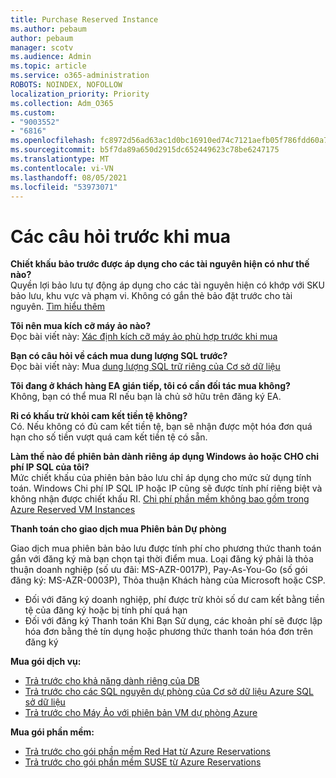 ```yaml
---
title: Purchase Reserved Instance
ms.author: pebaum
author: pebaum
manager: scotv
ms.audience: Admin
ms.topic: article
ms.service: o365-administration
ROBOTS: NOINDEX, NOFOLLOW
localization_priority: Priority
ms.collection: Adm_O365
ms.custom:
- "9003552"
- "6816"
ms.openlocfilehash: fc8972d56ad63ac1d0bc16910ed74c7121aefb05f786fdd60a77ba89867d1741
ms.sourcegitcommit: b5f7da89a650d2915dc652449623c78be6247175
ms.translationtype: MT
ms.contentlocale: vi-VN
ms.lasthandoff: 08/05/2021
ms.locfileid: "53973071"
---
```

# <a name="questions-before-purchase"></a>Các câu hỏi trước khi mua

**Chiết khấu bảo trước được áp dụng cho các tài nguyên hiện có như thế nào?**  
Quyền lợi bảo lưu tự động áp dụng cho các tài nguyên hiện có khớp với SKU bảo lưu, khu vực và phạm vi. Không có gắn thẻ bảo đặt trước cho tài nguyên. [Tìm hiểu thêm](https://docs.microsoft.com/azure/cost-management-billing/reservations/save-compute-costs-reservations?WT.mc_id=Portal-Microsoft_Azure_Support#how-reservation-discount-is-applied) 

**Tôi nên mua kích cỡ máy ảo nào?**  
Đọc bài viết này: [Xác định kích cỡ máy ảo phù hợp trước khi mua](https://docs.microsoft.com/azure/virtual-machines/windows/prepay-reserved-vm-instances?toc=/azure/billing/TOC.json&WT.mc_id=Portal-Microsoft_Azure_Support#determine-the-right-vm-size-before-you-buy)

**Bạn có câu hỏi về cách mua dung lượng SQL trước?**  
Đọc bài viết này: Mua [dung lượng SQL trữ riêng của Cơ sở dữ liệu](https://docs.microsoft.com/azure/sql-database/sql-database-reserved-capacity?toc=/azure/billing/TOC.json&WT.mc_id=Portal-Microsoft_Azure_Support#buy-sql-database-reserved-capacity)

**Tôi đang ở khách hàng EA gián tiếp, tôi có cần đối tác mua không?**  
Không, bạn có thể mua RI nếu bạn là chủ sở hữu trên đăng ký EA.

**Ri có khấu trừ khỏi cam kết tiền tệ không?**  
Có. Nếu không có đủ cam kết tiền tệ, bạn sẽ nhận được một hóa đơn quá hạn cho số tiền vượt quá cam kết tiền tệ có sẵn.

**Làm thế nào để phiên bản dành riêng áp dụng Windows ảo hoặc CHO chi phí IP SQL của tôi?**  
Mức chiết khấu của phiên bản bảo lưu chỉ áp dụng cho mức sử dụng tính toán. Windows Chi phí IP SQL IP hoặc IP cũng sẽ được tính phí riêng biệt và không nhận được chiết khấu RI. [Chi phí phần mềm không bao gồm trong Azure Reserved VM Instances](https://docs.microsoft.com/azure/billing/billing-reserved-instance-windows-software-costs?WT.mc_id=Portal-Microsoft_Azure_Support)  
      
**Thanh toán cho giao dịch mua Phiên bản Dự phòng**  
      
Giao dịch mua phiên bản bảo lưu được tính phí cho phương thức thanh toán gắn với đăng ký mà bạn chọn tại thời điểm mua. Loại đăng ký phải là thỏa thuận doanh nghiệp (số ưu đãi: MS-AZR-0017P), Pay-As-You-Go (số gói đăng ký: MS-AZR-0003P), Thỏa thuận Khách hàng của Microsoft hoặc CSP.

-   Đối với đăng ký doanh nghiệp, phí được trừ khỏi số dư cam kết bằng tiền tệ của đăng ký hoặc bị tính phí quá hạn
-   Đối với đăng ký Thanh toán Khi Bạn Sử dụng, các khoản phí sẽ được lập hóa đơn bằng thẻ tín dụng hoặc phương thức thanh toán hóa đơn trên đăng ký

**Mua gói dịch vụ:**

-   [Trả trước cho khả năng dành riêng của DB](https://docs.microsoft.com/azure/cosmos-db/cosmos-db-reserved-capacity?WT.mc_id=Portal-Microsoft_Azure_Support)
-   [Trả trước cho các SQL nguyên dự phòng của Cơ sở dữ liệu Azure SQL sở dữ liệu](https://docs.microsoft.com/azure/sql-database/sql-database-reserved-capacity?WT.mc_id=Portal-Microsoft_Azure_Support)
-   [Trả trước cho Máy Ảo với phiên bản VM dự phòng Azure](https://docs.microsoft.com/azure/virtual-machines/windows/prepay-reserved-vm-instances?WT.mc_id=Portal-Microsoft_Azure_Support)

**Mua gói phần mềm:**

-   [Trả trước cho gói phần mềm Red Hat từ Azure Reservations](https://docs.microsoft.com/azure/virtual-machines/linux/prepay-rhel-software-charges?WT.mc_id=Portal-Microsoft_Azure_Support)
-   [Trả trước cho gói phần mềm SUSE từ Azure Reservations](https://docs.microsoft.com/azure/virtual-machines/linux/prepay-suse-software-charges?WT.mc_id=Portal-Microsoft_Azure_Support)